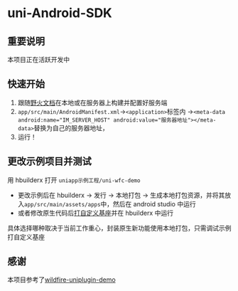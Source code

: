 # uni-Android-SDK

## 重要说明
 本项目正在活跃开发中

## 快速开始

1. 跟随[野火文档](https://docs.wildfirechat.net/)在本地或在服务器上构建并配置好服务端
2. `app/src/main/AndroidManifest.xml`->`<application>`标签内 ->`<meta-data android:name="IM_SERVER_HOST" android:value="服务器地址"></meta-data>`替换为自己的服务器地址，
3. 运行！

## 更改示例项目并测试

用 hbuilderx 打开 `uniapp示例工程/uni-wfc-demo`

- 更改示例后在 hbuilderx -> 发行 -> 本地打包 -> 生成本地打包资源，并将其放入`app/src/main/assets/apps`中，然后在 android studio 中运行
- 或者修改原生代码后[打自定义基座](https://ask.dcloud.net.cn/article/35482)并在 hbuilderx 中运行

具体选择哪种取决于当前工作重心，封装原生新功能使用本地打包，只需调试示例打自定义基座


## 感谢
本项目参考了[wildfire-uniplugin-demo](https://github.com/PentaTea/wildfire-uniplugin-demo)
